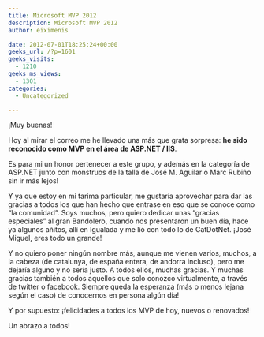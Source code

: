 ```yaml
---
title: Microsoft MVP 2012
description: Microsoft MVP 2012
author: eiximenis

date: 2012-07-01T18:25:24+00:00
geeks_url: /?p=1601
geeks_visits:
  - 1210
geeks_ms_views:
  - 1301
categories:
  - Uncategorized

---
```

¡Muy buenas!

Hoy al mirar el correo me he llevado una más que grata sorpresa: **he sido reconocido como MVP en el área de ASP.NET / IIS**.

Es para mi un honor pertenecer a este grupo, y además en la categoría de ASP.NET junto con monstruos de la talla de José M. Aguilar o Marc Rubiño sin ir más lejos!

Y ya que estoy en mi tarima particular, me gustaría aprovechar para dar las gracias a todos los que han hecho que entrase en eso que se conoce como “la comunidad”. Soys muchos, pero quiero dedicar unas “gracias especiales” al gran Bandolero, cuando nos presentaron un buen día, hace ya algunos añitos, allí en Igualada y me lió con todo lo de CatDotNet. ¡José Miguel, eres todo un grande!

Y no quiero poner ningún nombre más, aunque me vienen varios, muchos, a la cabeza (de catalunya, de españa entera, de andorra incluso), pero me dejaría alguno y no sería justo. A todos ellos, muchas gracias. Y muchas gracias también a todos aquellos que solo conozco virtualmente, a través de twitter o facebook. Siempre queda la esperanza (más o menos lejana según el caso) de conocernos en persona algún día!

Y por supuesto: ¡felicidades a todos los MVP de hoy, nuevos o renovados!

Un abrazo a todos!